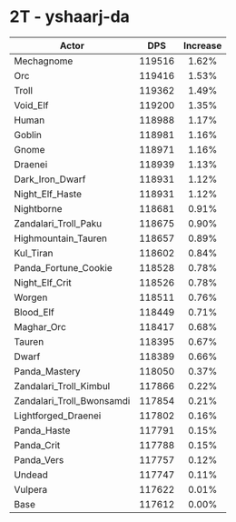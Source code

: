 # 2T - yshaarj-da
| Actor | DPS | Increase |
|---|:---:|:---:|
|Mechagnome|119516|1.62%|
|Orc|119416|1.53%|
|Troll|119362|1.49%|
|Void_Elf|119200|1.35%|
|Human|118988|1.17%|
|Goblin|118981|1.16%|
|Gnome|118971|1.16%|
|Draenei|118939|1.13%|
|Dark_Iron_Dwarf|118931|1.12%|
|Night_Elf_Haste|118931|1.12%|
|Nightborne|118681|0.91%|
|Zandalari_Troll_Paku|118675|0.90%|
|Highmountain_Tauren|118657|0.89%|
|Kul_Tiran|118602|0.84%|
|Panda_Fortune_Cookie|118528|0.78%|
|Night_Elf_Crit|118526|0.78%|
|Worgen|118511|0.76%|
|Blood_Elf|118449|0.71%|
|Maghar_Orc|118417|0.68%|
|Tauren|118395|0.67%|
|Dwarf|118389|0.66%|
|Panda_Mastery|118050|0.37%|
|Zandalari_Troll_Kimbul|117866|0.22%|
|Zandalari_Troll_Bwonsamdi|117854|0.21%|
|Lightforged_Draenei|117802|0.16%|
|Panda_Haste|117791|0.15%|
|Panda_Crit|117788|0.15%|
|Panda_Vers|117757|0.12%|
|Undead|117747|0.11%|
|Vulpera|117622|0.01%|
|Base|117612|0.00%|
